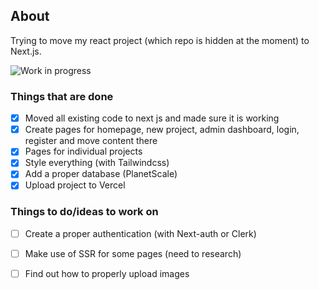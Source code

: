 ## About

Trying to move my react project (which repo is hidden at the moment) to Next.js.

![Work in progress](/progress.gif)

### Things that are done

- [x] Moved all existing code to next js and made sure it is working
- [x] Create pages for homepage, new project, admin dashboard, login, register and move content there
- [x] Pages for individual projects
- [x] Style everything (with Tailwindcss)
- [x] Add a proper database (PlanetScale)
- [x] Upload project to Vercel

### Things to do/ideas to work on

- [ ] Create a proper authentication (with Next-auth or Clerk)
- [ ] Make use of SSR for some pages (need to research)
- [ ] Find out how to properly upload images

